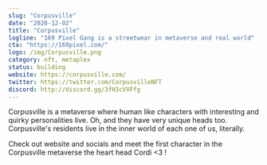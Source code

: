 ```yaml
---
slug: "Corpusville"
date: "2020-12-02"
title: "Corpusville"
logline: "169 Pixel Gang is a streetwear in metaverse and real world"
cta: "https://169pixel.com/"
logo: /img/Corpusville.png
category: nft, metaplex
status: building
website: https://corpusville.com/
twitter: https://twitter.com/CorpusvilleNFT
discord: http://discord.gg/3fH3cVVFfg
---
```


Corpusville is a metaverse where human like characters with interesting and quirky personalities live. Oh, and they have very unique heads too. Corpusville's residents live in the inner world of each one of us, literally.

Check out website and socials and meet the first character in the Corpusville metaverse the heart head Cordi <3 !
